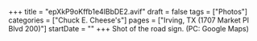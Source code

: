 +++
title = "epXkP9oKffb1e4lBbDE2.avif"
draft = false
tags = ["Photos"]
categories = ["Chuck E. Cheese's"]
pages = ["Irving, TX (1707 Market Pl Blvd 200)"]
startDate = ""
+++
Shot of the road sign. (PC: Google Maps)
